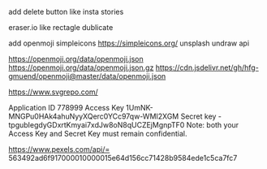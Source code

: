 add delete button like insta stories

eraser.io like rectagle dublicate






add openmoji simpleicons https://simpleicons.org/ unsplash undraw api

https://openmoji.org/data/openmoji.json
https://openmoji.org/data/openmoji.json.gz
https://cdn.jsdelivr.net/gh/hfg-gmuend/openmoji@master/data/openmoji.json

https://www.svgrepo.com/

Application ID
778999
Access Key
1UmNK-MNGPu0HAk4ahuNyyXQerc0YCc97qw-WMI2XGM
Secret key
-tpgubIegdyGDxrtKmyai7xdJw8oN8qUCZEjMgnpTF0
Note: both your Access Key and Secret Key must remain confidential.



https://www.pexels.com/api/= 563492ad6f917000010000015e64d156cc71428b9584ede1c5ca7fc7
